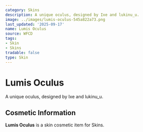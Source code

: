 ```yaml
---
category: Skins
description: A unique oculus, designed by Ixe and lukinu_u.
image: ../images/lumis-oculus-545a822a73.png
last_updated: '2025-09-17'
name: Lumis Oculus
source: WFCD
tags:
- Skin
- Skins
tradable: false
type: Skin
---
```


# Lumis Oculus

A unique oculus, designed by Ixe and lukinu_u.

## Cosmetic Information

**Lumis Oculus** is a skin cosmetic item for Skins.

